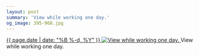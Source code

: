 ```yaml
---
layout: post
summary: 'View while working one day.'
og_image: 395-968.jpg
---
```


<p>
 <time>
  <a href="/395">
   {{ page.date | date: "%B %-d, %Y" }}
  </a>
 </time>
 <a href="/395">
  <img alt="View while working one day." sizes="(min-width: 700px) 50vw, calc(100vw - 2rem)" src="{{ site.assets_url }}/395-484.jpg" srcset="{{ site.assets_url }}/395-968.jpg 968w, {{ site.assets_url }}/395-726.jpg 726w, {{ site.assets_url }}/395-484.jpg 484w, {{ site.assets_url }}/395-242.jpg 242w"/>
 </a>
 <span>
  View while working one day.
 </span>
</p>
